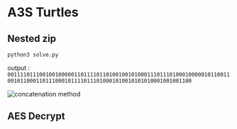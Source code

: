 # A3S Turtles



## Nested zip
```python3 solve.py```

output :
```00111101110010010000011011110110100100101000111011101000100000101100110010110001101110001011110111010001010010101010001001001100```

![concatenation method](key.png)
## AES Decrypt

